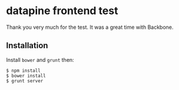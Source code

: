 # datapine frontend test

Thank you very much for the test. It was a great time with Backbone.

## Installation

Install `bower` and `grunt` then:

```
$ npm install
$ bower install
$ grunt server
```
